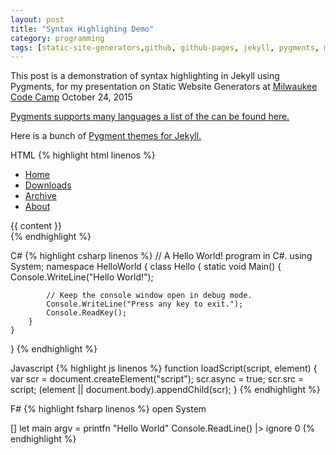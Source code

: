 ```yaml
---
layout: post  
title: "Syntax Highlighing Demo"
category: programming
tags: [static-site-generators,github, github-pages, jekyll, pygments, milwaukee-code-camp-2015]
---
```


This post is a demonstration of syntax highlighting in Jekyll using Pygments, for my presentation  on Static Website Generators at [Milwaukee Code Camp](http://www.milwaukeecodecamp.com)
October 24, 2015 [](http://www.milwaukeecodecamp.com)

[Pygments supports many languages a list of the can be found here.](http://haisum.github.io/2014/11/07/jekyll-pygments-supported-highlighters)

Here is a bunch of [Pygment themes for Jekyll.](http://jwarby.github.io/jekyll-pygments-themes/languages/javascript.html)

HTML
{% highlight html linenos %}
<div id="topbar" class="pure-menu pure-menu-open pure-menu-horizontal">
        <ul>
          <li><a href="/">Home</a></li>
          <li><a href="/downloads">Downloads</a></li>
          <li><a href="/archive">Archive</a></li>
          <li><a href="/about">About</a></li>
        </ul>
      </div>
      <div class="left">
        {{ content }}
      </div>
</div>
{% endhighlight %}

C#
{% highlight csharp linenos %}
// A Hello World! program in C#.
using System;
namespace HelloWorld
{
    class Hello 
    {
        static void Main() 
        {
            Console.WriteLine("Hello World!");

            // Keep the console window open in debug mode.
            Console.WriteLine("Press any key to exit.");
            Console.ReadKey();
        }
    }
}
{% endhighlight %}

Javascript
{% highlight js linenos %}
function loadScript(script, element) {
        var scr = document.createElement("script");
        scr.async = true;
        scr.src = script;
        (element || document.body).appendChild(scr);
}
{% endhighlight %}

F#
{% highlight fsharp linenos %}
open System

[<EntryPoint>]
let main argv = 
    printfn "Hello World" 
    Console.ReadLine() |> ignore
    0 
{% endhighlight %}

